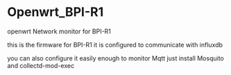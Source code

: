 # Openwrt_BPI-R1
openwrt Network monitor for BPI-R1


this is the firmware for BPI-R1  it is configured to communicate  with influxdb

you can also configure it easily enough to monitor Mqtt just install Mosquito and collectd-mod-exec
